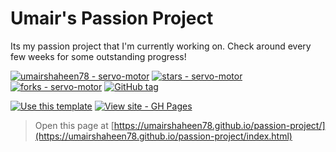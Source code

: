 # Umair's Passion Project
Its my passion project that I'm currently working on. Check around every few weeks for some outstanding progress!

[![umairshaheen78 - servo-motor](https://img.shields.io/static/v1?label=umairshaheen78&message=passion-project&color=blue&logo=github)](https://github.com/umairshaheen78/passion-project "Go to GitHub repo")
[![stars - servo-motor](https://img.shields.io/github/stars/umairshaheen78/passion-project?style=social)](https://github.com/umairshaheen78/passion-project)
[![forks - servo-motor](https://img.shields.io/github/forks/umairshaheen78/passion-project?style=social)](https://github.com/umairshaheen78/passion-project)
[![GitHub tag](https://img.shields.io/github/tag/umairshaheen78/passion-project?include_prereleases=&sort=semver&color=blue)](https://github.com/umairshaheen78/passion-project/releases/)

[![Use this template](https://img.shields.io/badge/Generate-Use_this_template-2ea44f?style=for-the-badge)](https://github.com/umairshaheen78/passion-project/generate)
[![View site - GH Pages](https://img.shields.io/badge/View_site-GH_Pages-2ea44f?style=for-the-badge)](https://umairshaheen78.github.io/passion-project/)

> Open this page at [https://umairshaheen78.github.io/passion-project/](https://umairshaheen78.github.io/passion-project/index.html)

